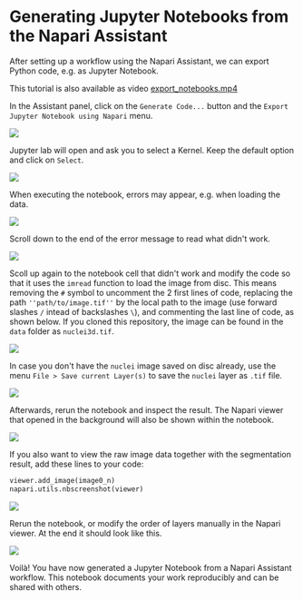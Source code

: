 # Generating Jupyter Notebooks from the Napari Assistant

After setting  up a workflow using the Napari Assistant, we can export Python code, e.g. as Jupyter Notebook.

This tutorial is also available as video [export_notebooks.mp4](../images/export_notebooks.mp4)

In the Assistant panel, click on the `Generate Code...` button and the `Export Jupyter Notebook using Napari` menu.

![](../images/export_notebooks01.jpg)

Jupyter lab will open and ask you to select a Kernel. Keep the default option and click on `Select`.

![](../images/export_notebooks02.jpg)

When executing the notebook, errors may appear, e.g. when loading the data. 

![](../images/export_notebooks03.jpg)

Scroll down to the end of the error message to read what didn't work.

![](../images/export_notebooks04.jpg)

Scoll up again to the notebook cell that didn't work and modify the code so that it uses the `imread` function to load the image from disc. This means removing the `#` symbol to uncomment the 2 first lines of code, replacing the path `''path/to/image.tif''` by the local path to the image (use forward slashes `/` intead of backslashes `\`), and commenting the last line of code, as shown below. If you cloned this repository, the image can be found in the `data` folder as `nuclei3d.tif`.

![](../images/export_notebooks05.jpg)

In case you don't have the `nuclei` image saved on disc already, use the menu `File > Save current Layer(s)` to save the `nuclei` layer as `.tif` file.

![](../images/export_notebooks06.jpg)

Afterwards, rerun the notebook and inspect the result. The Napari viewer that opened in the background will also be shown within the notebook.

![](../images/export_notebooks07.jpg)

If you also want to view the raw image data together with the segmentation result, add these lines to your code:

```python
viewer.add_image(image0_n)
napari.utils.nbscreenshot(viewer)
```

![](../images/export_notebooks08.jpg)

Rerun the notebook, or modify the order of layers manually in the Napari viewer. At the end it should look like this.

![](../images/export_notebooks09.jpg)

Voilà! You have now generated a Jupyter Notebook from a Napari Assistant workflow. This notebook documents your work reproducibly and can be shared with others.
